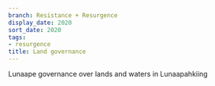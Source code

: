 ```yaml
---
branch: Resistance + Resurgence
display_date: 2020
sort_date: 2020
tags:
- resurgence
title: Land governance
---
```


Lunaape governance over lands and waters in Lunaapahkiing